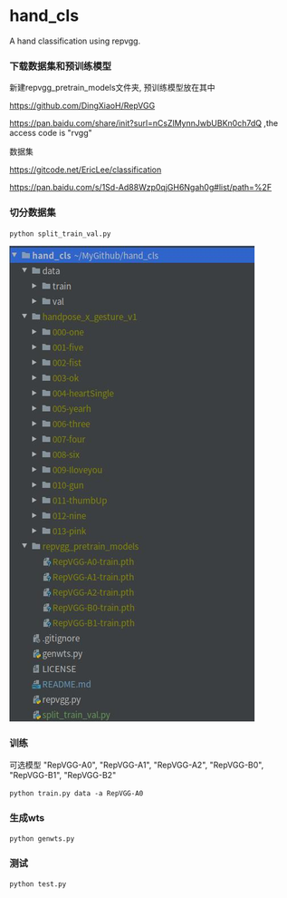 # hand_cls
A hand classification using repvgg.

### 下载数据集和预训练模型
新建repvgg_pretrain_models文件夹, 预训练模型放在其中

https://github.com/DingXiaoH/RepVGG 

https://pan.baidu.com/share/init?surl=nCsZlMynnJwbUBKn0ch7dQ ,the access code is "rvgg"

数据集

https://gitcode.net/EricLee/classification

https://pan.baidu.com/s/1Sd-Ad88Wzp0qjGH6Ngah0g#list/path=%2F

### 切分数据集
`python split_train_val.py`

![图片](./dist/1.png)

### 训练
可选模型 "RepVGG-A0", "RepVGG-A1", "RepVGG-A2", "RepVGG-B0", "RepVGG-B1", "RepVGG-B2"

`python train.py data -a RepVGG-A0`

### 生成wts
`python genwts.py`

### 测试
`python test.py`